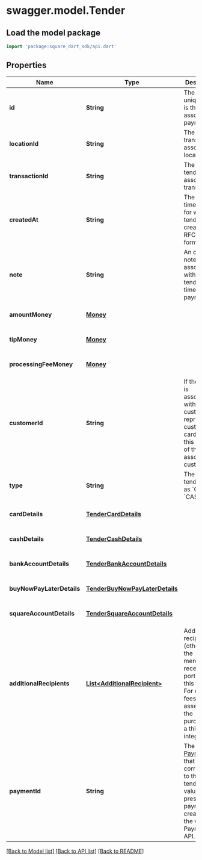 # swagger.model.Tender

## Load the model package
```dart
import 'package:square_dart_sdk/api.dart'
```

## Properties
Name | Type | Description | Notes
------------ | ------------- | ------------- | -------------
**id** | **String** | The tender&#x27;s unique ID. It is the associated payment ID. | [optional] [default to null]
**locationId** | **String** | The ID of the transaction&#x27;s associated location. | [optional] [default to null]
**transactionId** | **String** | The ID of the tender&#x27;s associated transaction. | [optional] [default to null]
**createdAt** | **String** | The timestamp for when the tender was created, in RFC 3339 format. | [optional] [default to null]
**note** | **String** | An optional note associated with the tender at the time of payment. | [optional] [default to null]
**amountMoney** | [**Money**](Money.md) |  | [optional] [default to null]
**tipMoney** | [**Money**](Money.md) |  | [optional] [default to null]
**processingFeeMoney** | [**Money**](Money.md) |  | [optional] [default to null]
**customerId** | **String** | If the tender is associated with a customer or represents a customer&#x27;s card on file, this is the ID of the associated customer. | [optional] [default to null]
**type** | **String** | The type of tender, such as &#x60;CARD&#x60; or &#x60;CASH&#x60;. | [default to null]
**cardDetails** | [**TenderCardDetails**](TenderCardDetails.md) |  | [optional] [default to null]
**cashDetails** | [**TenderCashDetails**](TenderCashDetails.md) |  | [optional] [default to null]
**bankAccountDetails** | [**TenderBankAccountDetails**](TenderBankAccountDetails.md) |  | [optional] [default to null]
**buyNowPayLaterDetails** | [**TenderBuyNowPayLaterDetails**](TenderBuyNowPayLaterDetails.md) |  | [optional] [default to null]
**squareAccountDetails** | [**TenderSquareAccountDetails**](TenderSquareAccountDetails.md) |  | [optional] [default to null]
**additionalRecipients** | [**List&lt;AdditionalRecipient&gt;**](AdditionalRecipient.md) | Additional recipients (other than the merchant) receiving a portion of this tender. For example, fees assessed on the purchase by a third party integration. | [optional] [default to []]
**paymentId** | **String** | The ID of the [Payment](https://developer.squareup.com/reference/square_2023-12-13/objects/Payment) that corresponds to this tender. This value is only present for payments created with the v2 Payments API. | [optional] [default to null]

[[Back to Model list]](../README.md#documentation-for-models) [[Back to API list]](../README.md#documentation-for-api-endpoints) [[Back to README]](../README.md)

